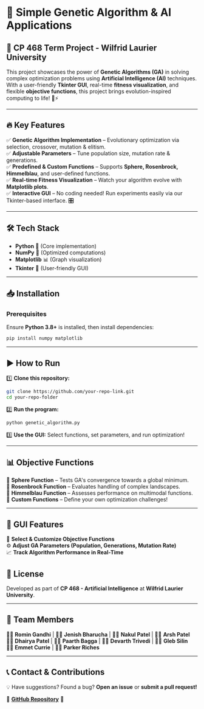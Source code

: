 # 🧬 Simple Genetic Algorithm & AI Applications

## 🚀 CP 468 Term Project - Wilfrid Laurier University  

This project showcases the power of **Genetic Algorithms (GA)** in solving complex optimization problems using **Artificial Intelligence (AI)** techniques. With a user-friendly **Tkinter GUI**, real-time **fitness visualization**, and flexible **objective functions**, this project brings evolution-inspired computing to life! 🌱⚡

---

## 🔥 Key Features
✅ **Genetic Algorithm Implementation** – Evolutionary optimization via selection, crossover, mutation & elitism.  
✅ **Adjustable Parameters** – Tune population size, mutation rate & generations.  
✅ **Predefined & Custom Functions** – Supports **Sphere, Rosenbrock, Himmelblau**, and user-defined functions.  
✅ **Real-time Fitness Visualization** – Watch your algorithm evolve with **Matplotlib plots**.  
✅ **Interactive GUI** – No coding needed! Run experiments easily via our Tkinter-based interface. 🎛️  

---

## 🛠 Tech Stack
- **Python** 🐍 (Core implementation)
- **NumPy** 🔢 (Optimized computations)
- **Matplotlib** 📊 (Graph visualization)
- **Tkinter** 🎨 (User-friendly GUI)

---

## 📥 Installation
### Prerequisites
Ensure **Python 3.8+** is installed, then install dependencies:
```bash
pip install numpy matplotlib
```

---

## ▶️ How to Run
1️⃣ **Clone this repository:**
```bash
git clone https://github.com/your-repo-link.git
cd your-repo-folder
```
2️⃣ **Run the program:**
```bash
python genetic_algorithm.py
```
3️⃣ **Use the GUI:** Select functions, set parameters, and run optimization!

---

## 📊 Objective Functions
🔹 **Sphere Function** – Tests GA's convergence towards a global minimum.  
🔹 **Rosenbrock Function** – Evaluates handling of complex landscapes.  
🔹 **Himmelblau Function** – Assesses performance on multimodal functions.  
🔹 **Custom Functions** – Define your own optimization challenges!  

---

## 🎨 GUI Features
🎯 **Select & Customize Objective Functions**  
⚙️ **Adjust GA Parameters (Population, Generations, Mutation Rate)**  
📈 **Track Algorithm Performance in Real-Time**  



## 📜 License
Developed as part of **CP 468 - Artificial Intelligence** at **Wilfrid Laurier University**.

---

## 👥 Team Members
👨‍💻 **Romin Gandhi** | 👨‍💻 **Jenish Bharucha** | 👨‍💻 **Nakul Patel** | 👨‍💻 **Arsh Patel**  
👨‍💻 **Dhairya Patel** | 👨‍💻 **Paarth Bagga** | 👨‍💻 **Devarth Trivedi** | 👨‍💻 **Gleb Silin**  
👨‍💻 **Emmet Currie** | 👨‍💻 **Parker Riches**  

---

## 📞 Contact & Contributions
💡 Have suggestions? Found a bug? **Open an issue** or **submit a pull request!**

🔗 **[GitHub Repository](https://github.com/your-repo-link)** 🚀

